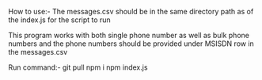 How to use:-
The messages.csv should be in the same directory path as of the index.js for the script to run

This program works with both single phone number as well as bulk phone numbers and the phone numbers should be provided under MSISDN row in the messages.csv

Run command:-
git pull
npm i
npm index.js
